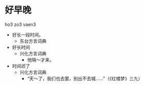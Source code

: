 



# 好早晚
ho3 zo3 vaen3
+ 好长一段时间。
  * 东台方言词典
+ 好长时间
  * 兴化方言词典
    - 他隔～才来。
+ 时间迟了
  * 兴化方言词典
    - “天～了，我们也去罢，别出不去城……”（《红楼梦》三九）
